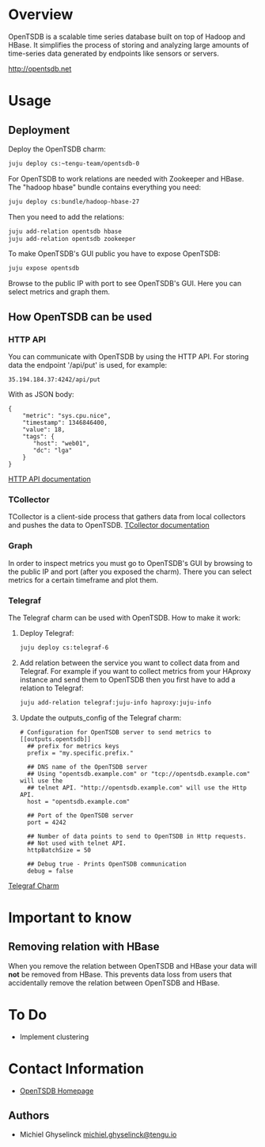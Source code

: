 # Overview

OpenTSDB is a scalable time series database built on top of Hadoop and HBase. It simplifies the process of storing and analyzing large amounts of time-series data generated by endpoints like sensors or servers.

http://opentsdb.net

# Usage

## Deployment

Deploy the OpenTSDB charm:
```sh
juju deploy cs:~tengu-team/opentsdb-0
```
For OpenTSDB to work relations are needed with Zookeeper and HBase. The "hadoop hbase" bundle contains everything you need:
```sh
juju deploy cs:bundle/hadoop-hbase-27
```
Then you need to add the relations:
```sh
juju add-relation opentsdb hbase
juju add-relation opentsdb zookeeper
```
To make OpenTSDB's GUI public you have to expose OpenTSDB:
```sh
juju expose opentsdb
```
Browse to the public IP with port to see OpenTSDB's GUI. Here you can select
metrics and graph them.

## How OpenTSDB can be used

### HTTP API
You can communicate with OpenTSDB by using the HTTP API. For storing data the endpoint '/api/put' is used, for example:
```
35.194.184.37:4242/api/put
```
With as JSON body:
```
{
    "metric": "sys.cpu.nice",
    "timestamp": 1346846400,
    "value": 18,
    "tags": {
       "host": "web01",
       "dc": "lga"
    }
}
```
[HTTP API documentation]

### TCollector

TCollector is a client-side process that gathers data from local collectors and pushes the data to OpenTSDB.
[TCollector documentation]

### Graph

In order to inspect metrics you must go to OpenTSDB's GUI by browsing to the public
IP and port (after you exposed the charm). There you can select metrics for a certain
timeframe and plot them.

### Telegraf

The Telegraf charm can be used with OpenTSDB. How to make it work:
1. Deploy Telegraf:
    ```sh
    juju deploy cs:telegraf-6
    ```
2. Add relation between the service you want to collect data from and Telegraf.
   For example if you want to collect metrics from your HAproxy instance and send
   them to OpenTSDB then you first have to add a relation to Telegraf:

   ```sh
   juju add-relation telegraf:juju-info haproxy:juju-info
   ```
3. Update the outputs_config of the Telegraf charm:
    ```
    # Configuration for OpenTSDB server to send metrics to
    [[outputs.opentsdb]]
      ## prefix for metrics keys
      prefix = "my.specific.prefix."

      ## DNS name of the OpenTSDB server
      ## Using "opentsdb.example.com" or "tcp://opentsdb.example.com" will use the
      ## telnet API. "http://opentsdb.example.com" will use the Http API.
      host = "opentsdb.example.com"

      ## Port of the OpenTSDB server
      port = 4242

      ## Number of data points to send to OpenTSDB in Http requests.
      ## Not used with telnet API.
      httpBatchSize = 50

      ## Debug true - Prints OpenTSDB communication
      debug = false
    ```
[Telegraf Charm]

# Important to know
## Removing relation with HBase
When you remove the relation between OpenTSDB and HBase your data will **not** be removed from HBase. This prevents data loss from users that accidentally remove the relation between OpenTSDB and HBase.

# To Do

- Implement clustering

# Contact Information

- [OpenTSDB Homepage]

## Authors

- Michiel Ghyselinck <michiel.ghyselinck@tengu.io>

[telegraf charm]: https://jujucharms.com/telegraf/6
[opentsdb homepage]: http://opentsdb.net/
[http api documentation]: http://opentsdb.net/docs/build/html/api_http/put.html
[tcollector documentation]: http://opentsdb.net/docs/build/html/user_guide/utilities/tcollector.html
